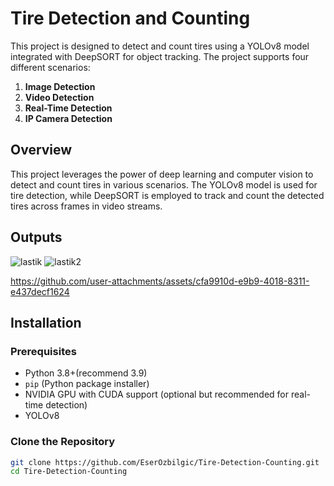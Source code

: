 # Tire Detection and Counting

This project is designed to detect and count tires using a YOLOv8 model integrated with DeepSORT for object tracking. The project supports four different scenarios:

1. **Image Detection**
2. **Video Detection**
3. **Real-Time Detection**
4. **IP Camera Detection**

## Overview

This project leverages the power of deep learning and computer vision to detect and count tires in various scenarios. The YOLOv8 model is used for tire detection, while DeepSORT is employed to track and count the detected tires across frames in video streams.

## Outputs 

![lastik](https://github.com/user-attachments/assets/273ddd9e-72a8-4857-9c40-ea3e63a9d66e)
![lastik2](https://github.com/user-attachments/assets/9940cf92-500f-4567-ba37-03955c4f7b69)

https://github.com/user-attachments/assets/cfa9910d-e9b9-4018-8311-e437decf1624



## Installation


### Prerequisites

- Python 3.8+(recommend 3.9)
- `pip` (Python package installer)
- NVIDIA GPU with CUDA support (optional but recommended for real-time detection)
- YOLOv8

### Clone the Repository

```bash
git clone https://github.com/EserOzbilgic/Tire-Detection-Counting.git
cd Tire-Detection-Counting






